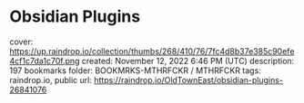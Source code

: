 # Obsidian Plugins

cover: https://up.raindrop.io/collection/thumbs/268/410/76/7fc4d8b37e385c90efe4cf1c7da1c70f.png
created: November 12, 2022 6:46 PM (UTC)
description: 197 bookmarks
folder: BOOKMRKS-MTHRFCKR / MTHRFCKR
tags: raindrop.io, public
url: https://raindrop.io/OldTownEast/obsidian-plugins-26841076